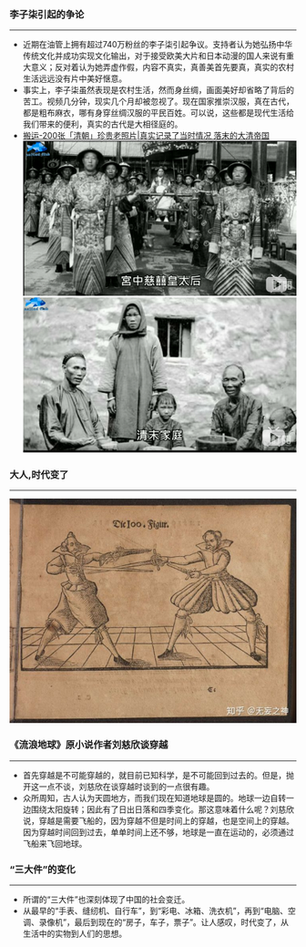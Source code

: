 ### 李子柒引起的争论
***
* 近期在油管上拥有超过740万粉丝的李子柒引起争议。支持者认为她弘扬中华传统文化并成功实现文化输出，对于接受欧美大片和日本动漫的国人来说有重大意义；反对着认为她弄虚作假，内容不真实，真善美首先要真，真实的农村生活远远没有片中美好惬意。
* 事实上，李子柒虽然表现是农村生活，然而身丝绸，画面美好却省略了背后的苦工。视频几分钟，现实几个月却被忽视了。现在国家推崇汉服，真在古代，都是粗布麻衣，哪有身穿丝绸汉服的平民百姓。可以说，这些都是现代生活给我们带来的便利，真实的古代是大相径庭的。
* [搬运-200张「清朝」珍贵老照片|真实记录了当时情况 落末的大清帝国](https://www.bilibili.com/video/av26384763?from=search&seid=16226126804613930494)
![慈禧](../public/image/1912151.png)
![一家](../public/image/1912152.png)

### 大人,时代变了
***
![大人,时代变了](../public/image/1912153.jpg)

### 《流浪地球》原小说作者刘慈欣谈穿越
***
* 首先穿越是不可能穿越的，就目前已知科学，是不可能回到过去的。但是，抛开这一点不谈，刘慈欣在谈穿越时谈到的一点很有趣。
* 众所周知，古人认为天圆地方，而我们现在知道地球是圆的。地球一边自转一边围绕太阳旋转；因此有了日出日落和四季变化。那这意味着什么呢？刘慈欣说，穿越是需要飞船的，因为穿越不但是时间上的穿越，也是空间上的穿越。因为穿越时间回到过去，单单时间上还不够，地球是一直在运动的，必须通过飞船来飞回地球。

### “三大件”的变化
***
* 所谓的“三大件”也深刻体现了中国的社会变迁。
* 从最早的“手表、缝纫机、自行车”，到“彩电、冰箱、洗衣机”，再到“电脑、空调、录像机”，最后到现在的“房子，车子，票子”。让人感叹，时代变了，从生活中的实物到人们的思想。
